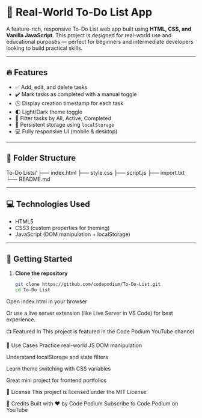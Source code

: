 # 📝 Real-World To-Do List App

A feature-rich, responsive To-Do List web app built using **HTML, CSS, and Vanilla JavaScript**. This project is designed for real-world use and educational purposes — perfect for beginners and intermediate developers looking to build practical skills.

---

## 🔥 Features

- ✅ Add, edit, and delete tasks
- ✔️ Mark tasks as completed with a manual toggle
- 🕒 Display creation timestamp for each task
- 🌓 Light/Dark theme toggle
- 🔄 Filter tasks by All, Active, Completed
- 💾 Persistent storage using `localStorage`
- 💻 Fully responsive UI (mobile & desktop)

---

## 📁 Folder Structure
To-Do Lists/
├── index.html
├── style.css
├── script.js
├── import.txt
└── README.md

---

## 💻 Technologies Used

- HTML5
- CSS3 (custom properties for theming)
- JavaScript (DOM manipulation + localStorage)

---

## 🚀 Getting Started

1. **Clone the repository**
   ```bash
   git clone https://github.com/codepodium/To-Do-List.git
   cd To-Do List
Open index.html in your browser

Or use a live server extension (like Live Server in VS Code) for best experience.


📺 Featured In
This project is featured in the Code Podium YouTube channel

🎯 Use Cases
Practice real-world JS DOM manipulation

Understand localStorage and state filters

Learn theme switching with CSS variables

Great mini project for frontend portfolios

🪪 License
This project is licensed under the MIT License.

🙌 Credits
Built with ❤️ by Code Podium
Subscribe to Code Podium on YouTube
